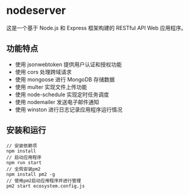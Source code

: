 # nodeserver

这是一个基于 Node.js 和 Express 框架构建的 RESTful API Web 应用程序。

## 功能特点

- 使用 jsonwebtoken 提供用户认证和授权功能
- 使用 cors 处理跨域请求
- 使用 mongoose 进行 MongoDB 存储数据
- 使用 multer 实现文件上传功能
- 使用 node-schedule 实现定时任务调度
- 使用 nodemailer 发送电子邮件通知
- 使用 winston 进行日志记录应用程序运行情况

## 安装和运行

```
// 安装依赖项
npm install
// 启动应用程序
npm run start
// 全局安装pm2
npm install pm2 -g
// 使用pm2启动应用程序并进行管理
pm2 start ecosystem.config.js
```